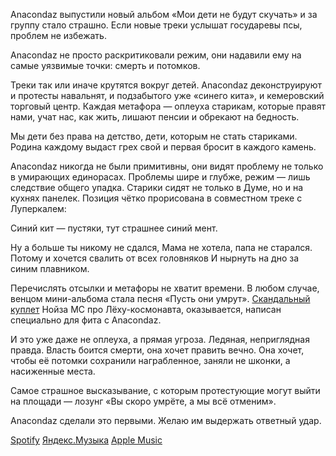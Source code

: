 
​​Anacondaz выпустили новый альбом «Мои дети не будут скучать» и за группу стало страшно. Если новые треки услышат государевы псы, проблем не избежать.

Anacondaz не просто раскритиковали режим, они надавили ему на самые уязвимые точки: смерть и потомков.

Треки так или иначе крутятся вокруг детей. Anacondaz деконструируют и протесты навальнят, и подзабытого уже «синего кита», и кемеровский торговый центр. Каждая метафора — оплеуха старикам, которые правят нами, учат нас, как жить, лишают пенсии и обрекают на бедность.

Мы дети без права на детство, дети, которым не стать стариками.
Родина каждому выдаст грех свой и первая бросит в каждого камень.

Anacondaz никогда не были примитивны, они видят проблему не только в умирающих единорасах. Проблемы шире и глубже, режим — лишь следствие общего упадка. Старики сидят не только в Думе, но и на кухнях панелек. Позиция чётко прорисована в совместном треке с Луперкалем:

Синий кит — пустяки, тут страшнее синий мент.

Ну а больше ты никому не сдался,
Мама не хотела, папа не старался.
Потому и хочется свалить от всех головняков
И нырнуть на дно за синим плавником.

Перечислять отсылки и метафоры не хватит времени. В любом случае, венцом мини-альбома стала песня «Пусть они умрут». [Скандальный куплет][1] Нойза МС про Лёху-космонавта, оказывается, написан специально для фита с Anacondaz.

И это уже даже не оплеуха, а прямая угроза. Ледяная, неприглядная правда. Власть боится смерти, она хочет править вечно. Она хочет, чтобы её потомки сохранили награбленное, заняли не шконки, а насиженные места.

Самое страшное высказывание, с которым протестующие могут выйти на площади — лозунг «Вы скоро умрёте, а мы всё отменим».

Anacondaz сделали это первыми. Желаю им выдержать ответный удар.

[Spotify][2]
[Яндекс.Музыка][3]
[Apple Music][4]

[1]:	https://www.youtube.com/watch?v=lNYQv8tfZNE
[2]:	https://open.spotify.com/album/2uQS4LaSavj8LSzoCfL6bI?si=MgP0O2VuS2WroM_JlmRaKg
[3]:	https://music.yandex.ru/album/9348322
[4]:	https://music.yandex.ru/album/9348322